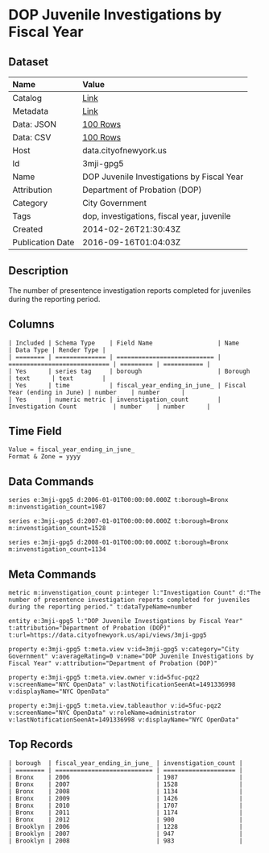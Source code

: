 # DOP Juvenile Investigations by Fiscal Year

## Dataset

| Name | Value |
| :--- | :---- |
| Catalog | [Link](https://catalog.data.gov/dataset/dop-juvenile-investigations-by-fiscal-year-a1f62) |
| Metadata | [Link](https://data.cityofnewyork.us/api/views/3mji-gpg5) |
| Data: JSON | [100 Rows](https://data.cityofnewyork.us/api/views/3mji-gpg5/rows.json?max_rows=100) |
| Data: CSV | [100 Rows](https://data.cityofnewyork.us/api/views/3mji-gpg5/rows.csv?max_rows=100) |
| Host | data.cityofnewyork.us |
| Id | 3mji-gpg5 |
| Name | DOP Juvenile Investigations by Fiscal Year |
| Attribution | Department of Probation (DOP) |
| Category | City Government |
| Tags | dop, investigations, fiscal year, juvenile |
| Created | 2014-02-26T21:30:43Z |
| Publication Date | 2016-09-16T01:04:03Z |

## Description

The number of presentence investigation reports completed for juveniles during the reporting period.

## Columns

```ls
| Included | Schema Type    | Field Name                  | Name                         | Data Type | Render Type |
| ======== | ============== | =========================== | ============================ | ========= | =========== |
| Yes      | series tag     | borough                     | Borough                      | text      | text        |
| Yes      | time           | fiscal_year_ending_in_june_ | Fiscal Year (ending in June) | number    | number      |
| Yes      | numeric metric | invenstigation_count        | Investigation Count          | number    | number      |
```

## Time Field

```ls
Value = fiscal_year_ending_in_june_
Format & Zone = yyyy
```

## Data Commands

```ls
series e:3mji-gpg5 d:2006-01-01T00:00:00.000Z t:borough=Bronx m:invenstigation_count=1987

series e:3mji-gpg5 d:2007-01-01T00:00:00.000Z t:borough=Bronx m:invenstigation_count=1528

series e:3mji-gpg5 d:2008-01-01T00:00:00.000Z t:borough=Bronx m:invenstigation_count=1134
```

## Meta Commands

```ls
metric m:invenstigation_count p:integer l:"Investigation Count" d:"The number of presentence investigation reports completed for juveniles during the reporting period." t:dataTypeName=number

entity e:3mji-gpg5 l:"DOP Juvenile Investigations by Fiscal Year" t:attribution="Department of Probation (DOP)" t:url=https://data.cityofnewyork.us/api/views/3mji-gpg5

property e:3mji-gpg5 t:meta.view v:id=3mji-gpg5 v:category="City Government" v:averageRating=0 v:name="DOP Juvenile Investigations by Fiscal Year" v:attribution="Department of Probation (DOP)"

property e:3mji-gpg5 t:meta.view.owner v:id=5fuc-pqz2 v:screenName="NYC OpenData" v:lastNotificationSeenAt=1491336998 v:displayName="NYC OpenData"

property e:3mji-gpg5 t:meta.view.tableauthor v:id=5fuc-pqz2 v:screenName="NYC OpenData" v:roleName=administrator v:lastNotificationSeenAt=1491336998 v:displayName="NYC OpenData"
```

## Top Records

```ls
| borough  | fiscal_year_ending_in_june_ | invenstigation_count | 
| ======== | =========================== | ==================== | 
| Bronx    | 2006                        | 1987                 | 
| Bronx    | 2007                        | 1528                 | 
| Bronx    | 2008                        | 1134                 | 
| Bronx    | 2009                        | 1426                 | 
| Bronx    | 2010                        | 1707                 | 
| Bronx    | 2011                        | 1174                 | 
| Bronx    | 2012                        | 900                  | 
| Brooklyn | 2006                        | 1228                 | 
| Brooklyn | 2007                        | 947                  | 
| Brooklyn | 2008                        | 983                  | 
```